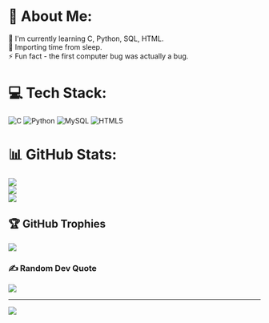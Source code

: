 # 💫 About Me:
🌱 I'm currently learning C, Python, SQL, HTML.<br>💬 Importing time from sleep.<br>⚡ Fun fact - the first computer bug was actually a bug. <br>


# 💻 Tech Stack:
![C](https://img.shields.io/badge/c-%2300599C.svg?style=flat-square&logo=c&logoColor=white) ![Python](https://img.shields.io/badge/python-3670A0?style=flat-square&logo=python&logoColor=ffdd54) ![MySQL](https://img.shields.io/badge/mysql-%2300000f.svg?style=flat-square&logo=mysql&logoColor=white) ![HTML5](https://img.shields.io/badge/html5-%23E34F26.svg?style=flat-square&logo=html5&logoColor=white)
# 📊 GitHub Stats:
![](https://github-readme-stats.vercel.app/api?username=aursh24&theme=tokyonight&hide_border=true&include_all_commits=true&count_private=true)<br/>
![](https://github-readme-streak-stats.herokuapp.com/?user=aursh24&theme=tokyonight&hide_border=true)<br/>
![](https://github-readme-stats.vercel.app/api/top-langs/?username=aursh24&theme=tokyonight&hide_border=true&include_all_commits=true&count_private=true&layout=compact)

## 🏆 GitHub Trophies
![](https://github-profile-trophy.vercel.app/?username=aursh24&theme=discord&no-frame=false&no-bg=true&margin-w=4)

### ✍️ Random Dev Quote
![](https://quotes-github-readme.vercel.app/api?type=horizontal&theme=tokyonight)

---
[![](https://visitcount.itsvg.in/api?id=aursh24&icon=1&color=12)](https://visitcount.itsvg.in)

<!-- Proudly created with GPRM ( https://gprm.itsvg.in ) -->
